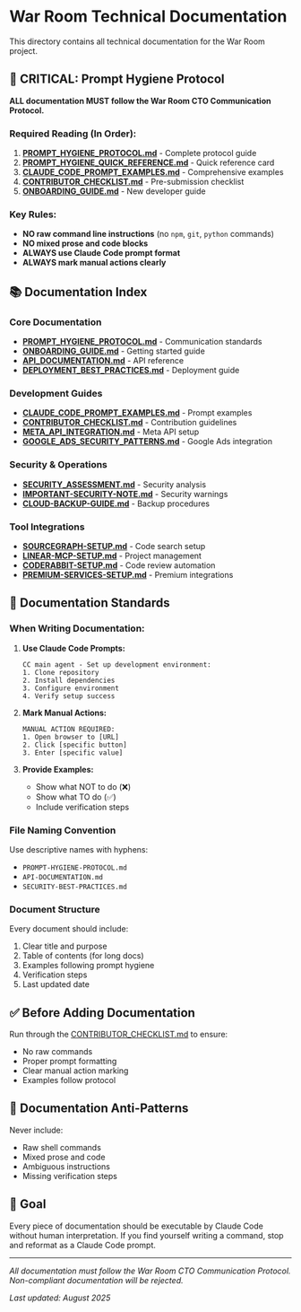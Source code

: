 # War Room Technical Documentation

This directory contains all technical documentation for the War Room project.

## 🚨 CRITICAL: Prompt Hygiene Protocol

**ALL documentation MUST follow the War Room CTO Communication Protocol.**

### Required Reading (In Order):

1. **[PROMPT_HYGIENE_PROTOCOL.md](PROMPT_HYGIENE_PROTOCOL.md)** - Complete protocol guide
2. **[PROMPT_HYGIENE_QUICK_REFERENCE.md](PROMPT_HYGIENE_QUICK_REFERENCE.md)** - Quick reference card
3. **[CLAUDE_CODE_PROMPT_EXAMPLES.md](CLAUDE_CODE_PROMPT_EXAMPLES.md)** - Comprehensive examples
4. **[CONTRIBUTOR_CHECKLIST.md](CONTRIBUTOR_CHECKLIST.md)** - Pre-submission checklist
5. **[ONBOARDING_GUIDE.md](ONBOARDING_GUIDE.md)** - New developer guide

### Key Rules:
- **NO raw command line instructions** (no `npm`, `git`, `python` commands)
- **NO mixed prose and code blocks**
- **ALWAYS use Claude Code prompt format**
- **ALWAYS mark manual actions clearly**

## 📚 Documentation Index

### Core Documentation
- **[PROMPT_HYGIENE_PROTOCOL.md](PROMPT_HYGIENE_PROTOCOL.md)** - Communication standards
- **[ONBOARDING_GUIDE.md](ONBOARDING_GUIDE.md)** - Getting started guide
- **[API_DOCUMENTATION.md](API_DOCUMENTATION.md)** - API reference
- **[DEPLOYMENT_BEST_PRACTICES.md](../DEPLOYMENT_BEST_PRACTICES.md)** - Deployment guide

### Development Guides
- **[CLAUDE_CODE_PROMPT_EXAMPLES.md](CLAUDE_CODE_PROMPT_EXAMPLES.md)** - Prompt examples
- **[CONTRIBUTOR_CHECKLIST.md](CONTRIBUTOR_CHECKLIST.md)** - Contribution guidelines
- **[META_API_INTEGRATION.md](META_API_INTEGRATION.md)** - Meta API setup
- **[GOOGLE_ADS_SECURITY_PATTERNS.md](GOOGLE_ADS_SECURITY_PATTERNS.md)** - Google Ads integration

### Security & Operations
- **[SECURITY_ASSESSMENT.md](SECURITY_ASSESSMENT.md)** - Security analysis
- **[IMPORTANT-SECURITY-NOTE.md](IMPORTANT-SECURITY-NOTE.md)** - Security warnings
- **[CLOUD-BACKUP-GUIDE.md](CLOUD-BACKUP-GUIDE.md)** - Backup procedures

### Tool Integrations
- **[SOURCEGRAPH-SETUP.md](SOURCEGRAPH-SETUP.md)** - Code search setup
- **[LINEAR-MCP-SETUP.md](LINEAR-MCP-SETUP.md)** - Project management
- **[CODERABBIT-SETUP.md](CODERABBIT-SETUP.md)** - Code review automation
- **[PREMIUM-SERVICES-SETUP.md](PREMIUM-SERVICES-SETUP.md)** - Premium integrations

## 📝 Documentation Standards

### When Writing Documentation:

1. **Use Claude Code Prompts:**
   ```
   CC main agent - Set up development environment:
   1. Clone repository
   2. Install dependencies
   3. Configure environment
   4. Verify setup success
   ```

2. **Mark Manual Actions:**
   ```
   MANUAL ACTION REQUIRED:
   1. Open browser to [URL]
   2. Click [specific button]
   3. Enter [specific value]
   ```

3. **Provide Examples:**
   - Show what NOT to do (❌)
   - Show what TO do (✅)
   - Include verification steps

### File Naming Convention

Use descriptive names with hyphens:
- `PROMPT-HYGIENE-PROTOCOL.md`
- `API-DOCUMENTATION.md`
- `SECURITY-BEST-PRACTICES.md`

### Document Structure

Every document should include:
1. Clear title and purpose
2. Table of contents (for long docs)
3. Examples following prompt hygiene
4. Verification steps
5. Last updated date

## ✅ Before Adding Documentation

Run through the [CONTRIBUTOR_CHECKLIST.md](CONTRIBUTOR_CHECKLIST.md) to ensure:
- No raw commands
- Proper prompt formatting
- Clear manual action marking
- Examples follow protocol

## 🚫 Documentation Anti-Patterns

Never include:
- Raw shell commands
- Mixed prose and code
- Ambiguous instructions
- Missing verification steps

## 🎯 Goal

Every piece of documentation should be executable by Claude Code without human interpretation. If you find yourself writing a command, stop and reformat as a Claude Code prompt.

---

*All documentation must follow the War Room CTO Communication Protocol. Non-compliant documentation will be rejected.*

*Last updated: August 2025*